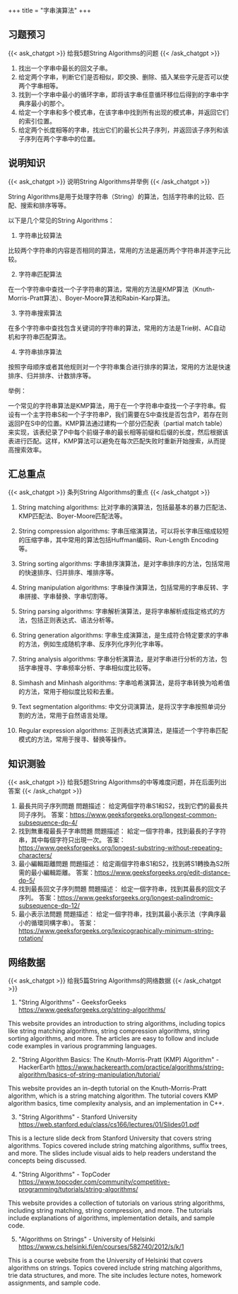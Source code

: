 +++
title = "字串演算法"
+++
## 习题预习
{{< ask_chatgpt >}}
给我5题String Algorithms的问题
{{< /ask_chatgpt >}}



1. 找出一个字串中最长的回文子串。
2. 给定两个字串，判断它们是否相似，即交换、删除、插入某些字元是否可以使两个字串相等。
3. 找到一个字串中最小的循环字串，即将该字串任意循环移位后得到的字串中字典序最小的那个。
4. 给定一个字串和多个模式串，在该字串中找到所有出现的模式串，并返回它们的索引位置。
5. 给定两个长度相等的字串，找出它们的最长公共子序列，并返回该子序列和该子序列在两个字串中的位置。   

## 说明知识
{{< ask_chatgpt >}}
说明String Algorithms并举例
{{< /ask_chatgpt >}}



String Algorithms是用于处理字符串（String）的算法，包括字符串的比较、匹配、搜索和排序等等。

以下是几个常见的String Algorithms：

1. 字符串比较算法

比较两个字符串的内容是否相同的算法，常用的方法是遍历两个字符串并逐字元比较。

2. 字符串匹配算法

在一个字符串中查找一个子字符串的算法，常用的方法是KMP算法（Knuth-Morris-Pratt算法）、Boyer-Moore算法和Rabin-Karp算法。

3. 字符串搜索算法

在多个字符串中查找包含关键词的字符串的算法，常用的方法是Trie树、AC自动机和字符串匹配算法。

4. 字符串排序算法

按照字母顺序或者其他规则对一个字符串集合进行排序的算法，常用的方法是快速排序、归并排序、计数排序等。

举例：

一个常见的字符串算法是KMP算法，用于在一个字符串中查找一个子字符串。假设有一个主字符串S和一个子字符串P，我们需要在S中查找是否包含P，若存在则返回P在S中的位置。KMP算法通过建构一个部分匹配表（partial match table）来实现，该表纪录了P中每个前缀子串的最长相等前缀和后缀的长度，然后根据该表进行匹配。这样，KMP算法可以避免在每次匹配失败时重新开始搜索，从而提高搜索效率。   

## 汇总重点
{{< ask_chatgpt >}}
条列String Algorithms的重点
{{< /ask_chatgpt >}}



1. String matching algorithms: 比对字串的演算法，包括最基本的暴力匹配法、KMP匹配法、Boyer-Moore匹配法等。

2. String compression algorithms: 字串压缩演算法，可以将长字串压缩成较短的压缩字串，其中常用的算法包括Huffman编码、Run-Length Encoding等。

3. String sorting algorithms: 字串排序演算法，是对字串排序的方法，包括常用的快速排序、归并排序、堆排序等。

4. String manipulation algorithms: 字串操作演算法，包括常用的字串反转、字串拼接、字串替换、字串切割等。

5. String parsing algorithms: 字串解析演算法，是将字串解析成指定格式的方法，包括正则表达式、语法分析等。

6. String generation algorithms: 字串生成演算法，是生成符合特定要求的字串的方法，例如生成随机字串、反序列化序列化字串等。

7. String analysis algorithms: 字串分析演算法，是对字串进行分析的方法，包括字串搜寻、字串频率分析、字串相似度比较等。

8. Simhash and Minhash algorithms: 字串哈希演算法，是将字串转换为哈希值的方法，常用于相似度比较和去重。

9. Text segmentation algorithms: 中文分词演算法，是将汉字字串按照单词分割的方法，常用于自然语言处理。

10. Regular expression algorithms: 正则表达式演算法，是描述一个字符串匹配模式的方法，常用于搜寻、替换等操作。   

## 知识测验
{{< ask_chatgpt >}}
给我5题String Algorithms的中等难度问题，并在后面列出答案
{{< /ask_chatgpt >}}



1. 最長共同子序列問題
問題描述：
给定两個字符串S1和S2，找到它們的最長共同子序列。
答案：https://www.geeksforgeeks.org/longest-common-subsequence-dp-4/
2. 找到無重複最長子字串問題
問題描述：
給定一個字符串，找到最長的子字符串，其中每個字符只出現一次。
答案：https://www.geeksforgeeks.org/longest-substring-without-repeating-characters/
3. 最小編輯距離問題
問題描述：
给定兩個字符串S1和S2，找到將S1轉換為S2所需的最小編輯距離。
答案：https://www.geeksforgeeks.org/edit-distance-dp-5/
4. 找到最長回文子序列問題
問題描述：
给定一個字符串，找到其最長的回文子序列。
答案：https://www.geeksforgeeks.org/longest-palindromic-subsequence-dp-12/
5. 最小表示法問題
問題描述：
给定一個字符串，找到其最小表示法（字典序最小的循環同構字串）。
答案：https://www.geeksforgeeks.org/lexicographically-minimum-string-rotation/   

## 网络数据
{{< ask_chatgpt >}}
给我5篇String Algorithms的网络数据
{{< /ask_chatgpt >}}



1. "String Algorithms" - GeeksforGeeks
https://www.geeksforgeeks.org/string-algorithms/

This website provides an introduction to string algorithms, including topics like string matching algorithms, string compression algorithms, string sorting algorithms, and more. The articles are easy to follow and include code examples in various programming languages.

2. "String Algorithm Basics: The Knuth-Morris-Pratt (KMP) Algorithm" - HackerEarth
https://www.hackerearth.com/practice/algorithms/string-algorithm/basics-of-string-manipulation/tutorial/

This website provides an in-depth tutorial on the Knuth-Morris-Pratt algorithm, which is a string matching algorithm. The tutorial covers KMP algorithm basics, time complexity analysis, and an implementation in C++.

3. "String Algorithms" - Stanford University
https://web.stanford.edu/class/cs166/lectures/01/Slides01.pdf

This is a lecture slide deck from Stanford University that covers string algorithms. Topics covered include string matching algorithms, suffix trees, and more. The slides include visual aids to help readers understand the concepts being discussed.

4. "String Algorithms" - TopCoder
https://www.topcoder.com/community/competitive-programming/tutorials/string-algorithms/

This website provides a collection of tutorials on various string algorithms, including string matching, string compression, and more. The tutorials include explanations of algorithms, implementation details, and sample code.

5. "Algorithms on Strings" - University of Helsinki
https://www.cs.helsinki.fi/en/courses/582740/2012/s/k/1

This is a course website from the University of Helsinki that covers algorithms on strings. Topics covered include string matching algorithms, trie data structures, and more. The site includes lecture notes, homework assignments, and sample code.   

